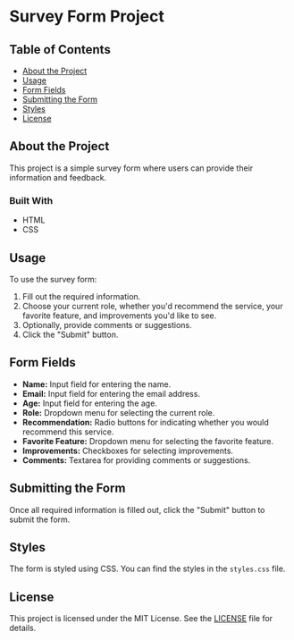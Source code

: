# Survey Form Project

## Table of Contents
- [About the Project](#about-the-project)
- [Usage](#usage)
- [Form Fields](#form-fields)
- [Submitting the Form](#submitting-the-form)
- [Styles](#styles)
- [License](#license)

## About the Project
This project is a simple survey form where users can provide their information and feedback.

### Built With
- HTML
- CSS

## Usage
To use the survey form:
1. Fill out the required information.
2. Choose your current role, whether you'd recommend the service, your favorite feature, and improvements you'd like to see.
3. Optionally, provide comments or suggestions.
4. Click the "Submit" button.

## Form Fields
- **Name:** Input field for entering the name.
- **Email:** Input field for entering the email address.
- **Age:** Input field for entering the age.
- **Role:** Dropdown menu for selecting the current role.
- **Recommendation:** Radio buttons for indicating whether you would recommend this service.
- **Favorite Feature:** Dropdown menu for selecting the favorite feature.
- **Improvements:** Checkboxes for selecting improvements.
- **Comments:** Textarea for providing comments or suggestions.

## Submitting the Form
Once all required information is filled out, click the "Submit" button to submit the form.

## Styles
The form is styled using CSS. You can find the styles in the `styles.css` file.

## License
This project is licensed under the MIT License. See the [LICENSE](LICENSE) file for details.
